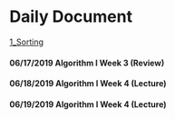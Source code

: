 # Daily Document 
[1_Sorting](1_Sorting/Readme.md)
#### 06/17/2019 Algorithm I Week 3 (Review)
#### 06/18/2019 Algorithm I Week 4 (Lecture)
#### 06/19/2019 Algorithm I Week 4 (Lecture)


